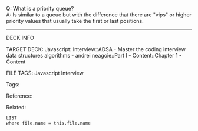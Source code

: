 Q: What is a priority queue?  
A: Is similar to a queue but with the difference that there are "vips" or higher priority values that usually take the first or last positions.
<!--ID: 1690027054454-->

---

DECK INFO

TARGET DECK: Javascript::Interview::ADSA - Master the coding interview data structures algorithms - andrei neagoie::Part I - Content::Chapter 1 - Content

FILE TAGS: Javascript Interview

Tags:

Reference:

Related:

```dataview
LIST
where file.name = this.file.name
```
